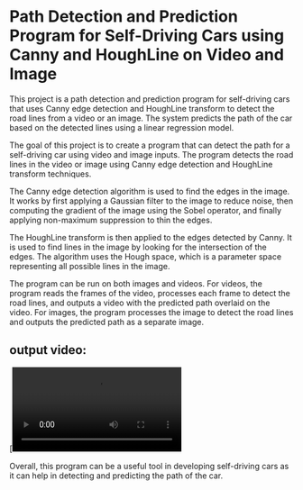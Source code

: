 # Path Detection and Prediction Program for Self-Driving Cars using Canny and HoughLine on Video and Image
This project is a path detection and prediction program for self-driving cars that uses Canny edge detection and HoughLine transform to detect the road lines from a video or an image. The system predicts the path of the car based on the detected lines using a linear regression model.

The goal of this project is to create a program that can detect the path for a self-driving car using video and image inputs. The program detects the road lines in the video or image using Canny edge detection and HoughLine transform techniques.

The Canny edge detection algorithm is used to find the edges in the image. It works by first applying a Gaussian filter to the image to reduce noise, then computing the gradient of the image using the Sobel operator, and finally applying non-maximum suppression to thin the edges.

The HoughLine transform is then applied to the edges detected by Canny. It is used to find lines in the image by looking for the intersection of the edges. The algorithm uses the Hough space, which is a parameter space representing all possible lines in the image.

The program can be run on both images and videos. For videos, the program reads the frames of the video, processes each frame to detect the road lines, and outputs a video with the predicted path overlaid on the video. For images, the program processes the image to detect the road lines and outputs the predicted path as a separate image.

## output video: 
[![Watch the video](outputs/output_video_02.mp4)

Overall, this program can be a useful tool in developing self-driving cars as it can help in detecting and predicting the path of the car.
